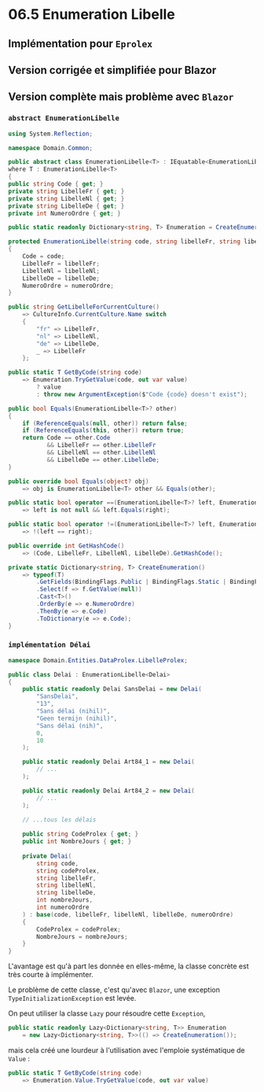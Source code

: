 # 06.5 Enumeration Libelle

## Implémentation pour `Eprolex`

## Version corrigée et simplifiée pour Blazor





## Version complète mais problème avec `Blazor`

### `abstract EnumerationLibelle`

```cs
using System.Reflection;

namespace Domain.Common;

public abstract class EnumerationLibelle<T> : IEquatable<EnumerationLibelle<T>>
where T : EnumerationLibelle<T>
{
public string Code { get; }
private string LibelleFr { get; }
private string LibelleNl { get; }
private string LibelleDe { get; }
private int NumeroOrdre { get; }

public static readonly Dictionary<string, T> Enumeration = CreateEnumeration();

protected EnumerationLibelle(string code, string libelleFr, string libelleNl, string libelleDe, int numeroOrdre)
{
    Code = code;
    LibelleFr = libelleFr;
    LibelleNl = libelleNl;
    LibelleDe = libelleDe;
    NumeroOrdre = numeroOrdre;
}

public string GetLibelleForCurrentCulture()
    => CultureInfo.CurrentCulture.Name switch
    {
        "fr" => LibelleFr,
        "nl" => LibelleNl,
        "de" => LibelleDe,
        _ => LibelleFr
    };

public static T GetByCode(string code)
    => Enumeration.TryGetValue(code, out var value)
        ? value
        : throw new ArgumentException($"Code {code} doesn't exist");

public bool Equals(EnumerationLibelle<T>? other)
{
    if (ReferenceEquals(null, other)) return false;
    if (ReferenceEquals(this, other)) return true;
    return Code == other.Code
           && LibelleFr == other.LibelleFr
           && LibelleNl == other.LibelleNl
           && LibelleDe == other.LibelleDe;
}

public override bool Equals(object? obj)
    => obj is EnumerationLibelle<T> other && Equals(other);

public static bool operator ==(EnumerationLibelle<T>? left, EnumerationLibelle<T>? right)
    => left is not null && left.Equals(right);

public static bool operator !=(EnumerationLibelle<T>? left, EnumerationLibelle<T>? right)
    => !(left == right);

public override int GetHashCode()
    => (Code, LibelleFr, LibelleNl, LibelleDe).GetHashCode();

private static Dictionary<string, T> CreateEnumeration()
    => typeof(T)
        .GetFields(BindingFlags.Public | BindingFlags.Static | BindingFlags.DeclaredOnly)
        .Select(f => f.GetValue(null))
        .Cast<T>()
        .OrderBy(e => e.NumeroOrdre)
        .ThenBy(e => e.Code)
        .ToDictionary(e => e.Code);
}
```

### `implémentation Délai`

```cs
namespace Domain.Entities.DataProlex.LibelleProlex;

public class Delai : EnumerationLibelle<Delai>
{
    public static readonly Delai SansDelai = new Delai(
        "SansDelai",
        "13",
        "Sans délai (nihil)",
        "Geen termijn (nihil)",
        "Sans délai (nih)",
        0,
        10
    );

    public static readonly Delai Art84_1 = new Delai(
        // ...
    );

    public static readonly Delai Art84_2 = new Delai(
        // ...
    );

    // ...tous les délais
    
    public string CodeProlex { get; }
    public int NombreJours { get; }
    
    private Delai(
        string code,
        string codeProlex,
        string libelleFr,
        string libelleNl,
        string libelleDe,
        int nombreJours,
        int numeroOrdre
    ) : base(code, libelleFr, libelleNl, libelleDe, numeroOrdre)
    {
        CodeProlex = codeProlex;
        NombreJours = nombreJours;
    }
}
```

L'avantage est qu'à part les donnée en elles-même, la classe concrète est très courte à implémenter.

Le problème de cette classe, c'est qu'avec `Blazor`, une exception `TypeInitializationException` est levée.

On peut utiliser la classe `Lazy` pour résoudre cette `Exception`, 

```cs
public static readonly Lazy<Dictionary<string, T>> Enumeration 
    = new Lazy<Dictionary<string, T>>(() => CreateEnumeration());
```

mais cela créé  une lourdeur à l'utilisation avec l'emploie systématique de `Value` :

```cs
public static T GetByCode(string code)
    => Enumeration.Value.TryGetValue(code, out var value)
```

